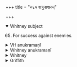 +++
title = "०६५ शत्रुनाशनम्"

+++
<details open><summary>Whitney subject</summary>

65. For success against enemies.
</details>


<details><summary>VH anukramaṇī</summary>

शत्रुनाशनम्।  
१-३ अथर्वा।(चन्द्रमाः) इन्द्रः, पराशरः। अनुष्टुप्, १ पथ्यापङ्क्तिः।
</details>

<details><summary>Whitney anukramaṇī</summary>

[Atharvan (?).—cāndram utāi ”ndram; pārāśaryam. ānuṣṭubham: 1. pathyāpan̄kti.]
</details>



<details><summary>Whitney</summary>

### Comment
Found also (vss. 1, 2) in Pāipp. xix. Used by Kāuś. (14. 7), with i. 2, 19-21, vi. 66, 67, 97-99, in a rite for victory over enemies; belongs (note to 14.7) to the aparājita gaṇa.


### Translations
Translated: Ludwig, p. 372; Griffith, i. 281.
</details>

<details><summary>Griffith</summary>

A sacrificial charm against enemies
</details>
